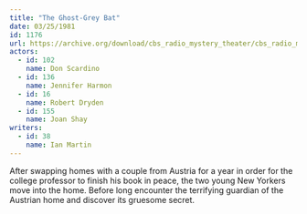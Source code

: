 ```yaml
---
title: "The Ghost-Grey Bat"
date: 03/25/1981
id: 1176
url: https://archive.org/download/cbs_radio_mystery_theater/cbs_radio_mystery_theater-1151-1200.zip/cbs_radio_mystery_theater-1151-1200%2Fcbsrmt_1176_the_ghost_grey_bat.mp3
actors:  
  - id: 102
    name: Don Scardino  
  - id: 136
    name: Jennifer Harmon  
  - id: 16
    name: Robert Dryden  
  - id: 155
    name: Joan Shay
writers:  
  - id: 38
    name: Ian Martin
---
```

After swapping homes with a couple from Austria for a year in order for the college professor to finish his book in peace, the two young New Yorkers move into the home. Before long encounter the terrifying guardian of the Austrian home and discover its gruesome secret.